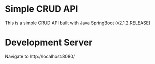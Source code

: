 # Simple CRUD API

This  is a simple CRUD API built with Java SpringBoot (v2.1.2.RELEASE)

# Development Server

Navigate to http://localhost:8080/

